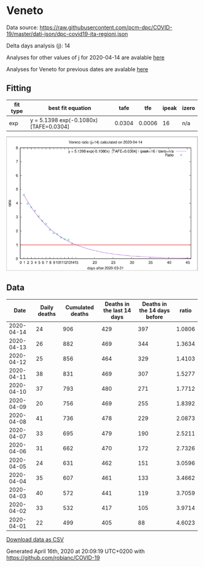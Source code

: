 # Veneto

Data source: https://raw.githubusercontent.com/pcm-dpc/COVID-19/master/dati-json/dpc-covid19-ita-regioni.json

Delta days analysis (j): 14

Analyses for other values of j for 2020-04-14 are avalable [here](../2020-04-14/README.md)

Analyses for Veneto for previous dates are avalable [here](../README.md)

## Fitting 
|fit type|best fit equation|tafe|tfe|ipeak|izero|
|-------|-----|--------|------|---|---|
|exp|y = 5.1398 exp(-0.1080x)  [TAFE=0.0304]|0.0304|0.0006|16|n/a|

![Plot](COVID-19_veneto_j14_2020-04-14.png)

## Data
|Date|Daily deaths|Cumulated deaths|Deaths in the last 14 days|Deaths in the 14 days before|ratio|
|----|----------|-----------|-------|--------------------|-----|
|2020-04-14|24|906|429|397|1.0806|
|2020-04-13|26|882|469|344|1.3634|
|2020-04-12|25|856|464|329|1.4103|
|2020-04-11|38|831|469|307|1.5277|
|2020-04-10|37|793|480|271|1.7712|
|2020-04-09|20|756|469|255|1.8392|
|2020-04-08|41|736|478|229|2.0873|
|2020-04-07|33|695|479|190|2.5211|
|2020-04-06|31|662|470|172|2.7326|
|2020-04-05|24|631|462|151|3.0596|
|2020-04-04|35|607|461|133|3.4662|
|2020-04-03|40|572|441|119|3.7059|
|2020-04-02|33|532|417|105|3.9714|
|2020-04-01|22|499|405|88|4.6023|

[Download data as CSV](COVID-19_veneto_j14_2020-04-14.csv)

Generated April 16th, 2020 at 20:09:19 UTC+0200 with https://github.com/robianc/COVID-19
